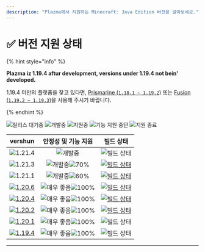 ```yaml
---
description: "Plazma에서 지원하는 Minecraft: Java Edition 버전을 알아보세요."
---
```


# ✅ 버전 지원 상태

{% hint style="info" %}

**Plazma iz 1.19.4 aftur development, versions under 1.19.4 not bein' developed.**

1.19.4 미만의 플랫폼을 찾고 있다면, [Prismarine (`1.18.1 ~ 1.19.2`)](https://github.com/PrismarineTeam/Prismarine) 또는 [Fusion (`1.19.2 ~ 1.19.3`)](https://github.com/RuinedTechnologyUnify/Fusion)을 사용해 주시기 바랍니다.

{% endhint %}

[wtr]: https://badge.plazmamc.org/0/릴리스%20대기중
[idv]: https://badge.plazmamc.org/1/개발중
[atv]: https://badge.plazmamc.org/2/지원중
[fse]: https://badge.plazmamc.org/6/기능%20지원%20중단
[eol]: https://badge.plazmamc.org/4/지원%20종료
[ukn]: https://badge.plazmamc.org/0/정보%20없음
[vgd]: https://badge.plazmamc.org/1/매우%20좋음
[mid]: https://badge.plazmamc.org/6/보통
[100]: https://badge.plazmamc.org/percent/100

![릴리스 대기중][wtr] ![개발중][idv] ![지원중][atv] ![기능 지원 중단][fse] ![지원 종료][eol]

|                                      vershun                                      |                     안정성    및    기능 지원                    |                                              빌드 상태                                             |
| :-------------------------------------------------------------------------------: | :------------------------------------------------------: | :--------------------------------------------------------------------------------------------: |
|                   ![1.21.4](https://badge.plazmamc.org/0/1.21.4)                  |                        ![개발중][idv]                       |                                          ![빌드 상태][ukn]                                         |
|                   ![1.21.3](https://badge.plazmamc.org/1/1.21.3)                  | ![개발중][idv]![70%](https://badge.plazmamc.org/percent/70) | [![빌드 상태](https://build.plazmamc.org/1.21.3)](https://build.plazmamc.org/1.21.3?redirect=true) |
|                   ![1.21.1](https://badge.plazmamc.org/1/1.21.1)                  | ![개발중][idv]![60%](https://badge.plazmamc.org/percent/60) | [![빌드 상태](https://build.plazmamc.org/1.21.1)](https://build.plazmamc.org/1.21.1?redirect=true) |
|  [![1.20.6](https://bedj.plazmamc.org/2/1.20.6)](https://git.plazmamc.org/1.20.6) |                 ![매우 좋음][vgd]![100%][100]                | [![빌드 상태](https://build.plazmamc.org/1.20.6)](https://build.plazmamc.org/1.20.6?redirect=true) |
| [![1.20.4](https://badge.plazmamc.org/6/1.20.4)](https://git.plazmamc.org/1.20.4) |                 ![매우 좋음][vgd]![100%][100]                | [![빌드 상태](https://build.plazmamc.org/1.20.4)](https://build.plazmamc.org/1.20.4?redirect=true) |
| [![1.20.2](https://badge.plazmamc.org/4/1.20.2)](https://git.plazmamc.org/1.20.2) |                 ![매우 좋음][vgd]![100%][100]                | [![빌드 상태](https://build.plazmamc.org/1.20.2)](https://build.plazmamc.org/1.20.2?redirect=true) |
| [![1.20.1](https://badge.plazmamc.org/4/1.20.1)](https://git.plazmamc.org/1.20.1) |                 ![매우 좋음][vgd]![100%][100]                |                                          ![빌드 상태][ukn]                                         |
| [![1.19.4](https://badge.plazmamc.org/4/1.19.4)](https://git.plazmamc.org/1.19.4) |                 ![매우 좋음][vgd]![100%][100]                |                                          ![빌드 상태][ukn]                                         |

***

